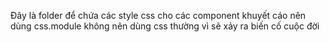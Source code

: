 Đây là folder để chứa các style css cho các component khuyết cáo nên dùng css.module không nên dùng css thường vì sẽ xảy ra biến cố cuộc đời
